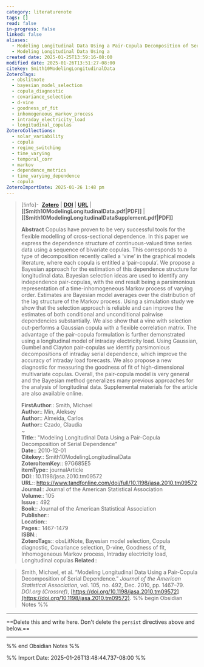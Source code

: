 ```yaml
---
category: literaturenote
tags: []
read: false
in-progress: false
linked: false
aliases:
  - Modeling Longitudinal Data Using a Pair-Copula Decomposition of Serial Dependence
  - Modeling Longitudinal Data Using a
created date: 2025-01-25T13:59:16-08:00
modified date: 2025-01-26T13:51:27-08:00
citekey: Smith10ModelingLongitudinalData
ZoteroTags:
  - obslitnote
  - bayesian_model_selection
  - copula_diagnostic
  - covariance_selection
  - d-vine
  - goodness_of_fit
  - inhomogeneous_markov_process
  - intraday_electricity_load
  - longitudinal_copulas
ZoteroCollections:
  - solar_variability
  - copula
  - regime_switching
  - time_varying
  - temporal_corr
  - markov
  - dependence_metrics
  - time_varying_dependence
  - copula
ZoteroImportDate: 2025-01-26 1:48 pm
---
```


> [!info]- &nbsp;[**Zotero**](zotero://select/library/items/97G685E5)  | [**DOI**](https://doi.org/10.1198/jasa.2010.tm09572)  | [**URL**](https://www.tandfonline.com/doi/full/10.1198/jasa.2010.tm09572) | **[[Smith10ModelingLongitudinalData.pdf|PDF]]** | **[[Smith10ModelingLongitudinalDataSupplement.pdf|PDF]]**
>
> 
> **Abstract**
> Copulas have proven to be very successful tools for the ﬂexible modelling of cross-sectional dependence. In this paper we express the dependence structure of continuous-valued time series data using a sequence of bivariate copulas. This corresponds to a type of decomposition recently called a ‘vine’ in the graphical models literature, where each copula is entitled a ‘pair-copula’. We propose a Bayesian approach for the estimation of this dependence structure for longitudinal data. Bayesian selection ideas are used to identify any independence pair-copulas, with the end result being a parsimonious representation of a time-inhomogeneous Markov process of varying order. Estimates are Bayesian model averages over the distribution of the lag structure of the Markov process. Using a simulation study we show that the selection approach is reliable and can improve the estimates of both conditional and unconditional pairwise dependencies substantially. We also show that a vine with selection out-performs a Gaussian copula with a ﬂexible correlation matrix. The advantage of the pair-copula formulation is further demonstrated using a longitudinal model of intraday electricity load. Using Gaussian, Gumbel and Clayton pair-copulas we identify parsimonious decompositions of intraday serial dependence, which improve the accuracy of intraday load forecasts. We also propose a new diagnostic for measuring the goodness of ﬁt of high-dimensional multivariate copulas. Overall, the pair-copula model is very general and the Bayesian method generalizes many previous approaches for the analysis of longitudinal data. Supplemental materials for the article are also available online.
> 
> 
> **FirstAuthor**:: Smith, Michael  
> **Author**:: Min, Aleksey  
> **Author**:: Almeida, Carlos  
> **Author**:: Czado, Claudia  
~    
> **Title**:: "Modeling Longitudinal Data Using a Pair-Copula Decomposition of Serial Dependence"  
> **Date**:: 2010-12-01  
> **Citekey**:: Smith10ModelingLongitudinalData  
> **ZoteroItemKey**:: 97G685E5  
> **itemType**:: journalArticle  
> **DOI**:: 10.1198/jasa.2010.tm09572  
> **URL**:: https://www.tandfonline.com/doi/full/10.1198/jasa.2010.tm09572  
> **Journal**:: Journal of the American Statistical Association  
> **Volume**:: 105  
> **Issue**:: 492  
> **Book**:: Journal of the American Statistical Association  
> **Publisher**::   
> **Location**::    
> **Pages**:: 1467-1479  
> **ISBN**::   
> **ZoteroTags**:: obsLitNote, Bayesian model selection, Copula diagnostic, Covariance selection, D-vine, Goodness of fit, Inhomogeneous Markov process, Intraday electricity load, Longitudinal copulas
> **Related**:: 

> Smith, Michael, et al. “Modeling Longitudinal Data Using a Pair-Copula Decomposition of Serial Dependence.” _Journal of the American Statistical Association_, vol. 105, no. 492, Dec. 2010, pp. 1467–79. _DOI.org (Crossref)_, [https://doi.org/10.1198/jasa.2010.tm09572](https://doi.org/10.1198/jasa.2010.tm09572).
%% begin Obsidian Notes %%
___
==Delete this and write here.  Don't delete the `persist` directives above and below.==
___
%% end Obsidian Notes %%


%% Import Date: 2025-01-26T13:48:44.737-08:00 %%
